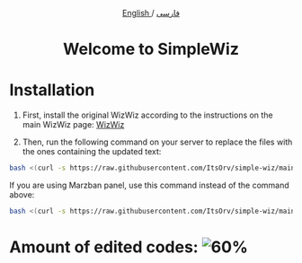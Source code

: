 <p align="center">
  <a href="https://github.com/wizwizdev/wizwizxui-timebot" target="_blank" rel="noopener noreferrer"></a>
</p>

<p align="center">
	<a href="./README-en.md">
	English
	</a>
	/
	<a href="./README.md">
	فارسی
	</a>

</p>


<h1 align="center">Welcome to SimpleWiz</h1>

# Installation

1. First, install the original WizWiz according to the instructions on the main WizWiz page: [WizWiz](https://github.com/wizwizdev/wizwizxui-timebot)

2. Then, run the following command on your server to replace the files with the ones containing the updated text:

```sh
bash <(curl -s https://raw.githubusercontent.com/ItsOrv/simple-wiz/main/replace.sh)

```
If you are using Marzban panel, use this command instead of the command above:
```sh
bash <(curl -s https://raw.githubusercontent.com/ItsOrv/simple-wiz/main/replacemarz.sh)
```

# Amount of edited codes: ![60%](https://progress-bar.dev/70/) 
